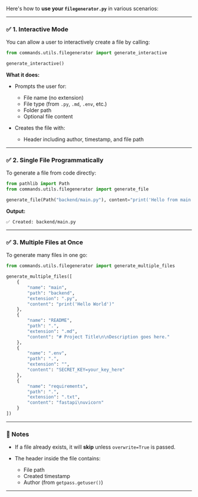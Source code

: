 Here's how to **use your `filegenerator.py`** in various scenarios:

---

### ✅ 1. **Interactive Mode**

You can allow a user to interactively create a file by calling:

```python
from commands.utils.filegenerator import generate_interactive

generate_interactive()
```

**What it does:**

* Prompts the user for:

  * File name (no extension)
  * File type (from `.py`, `.md`, `.env`, etc.)
  * Folder path
  * Optional file content
* Creates the file with:

  * Header including author, timestamp, and file path

---

### ✅ 2. **Single File Programmatically**

To generate a file from code directly:

```python
from pathlib import Path
from commands.utils.filegenerator import generate_file

generate_file(Path("backend/main.py"), content="print('Hello from main')", overwrite=True)
```

**Output:**

```
✅ Created: backend/main.py
```

---

### ✅ 3. **Multiple Files at Once**

To generate many files in one go:

```python
from commands.utils.filegenerator import generate_multiple_files

generate_multiple_files([
    {
        "name": "main",
        "path": "backend",
        "extension": ".py",
        "content": "print('Hello World')"
    },
    {
        "name": "README",
        "path": ".",
        "extension": ".md",
        "content": "# Project Title\n\nDescription goes here."
    },
    {
        "name": ".env",
        "path": ".",
        "extension": "",
        "content": "SECRET_KEY=your_key_here"
    },
    {
        "name": "requirements",
        "path": ".",
        "extension": ".txt",
        "content": "fastapi\nuvicorn"
    }
])
```

---

### 📌 Notes

* If a file already exists, it will **skip** unless `overwrite=True` is passed.
* The header inside the file contains:

  * File path
  * Created timestamp
  * Author (from `getpass.getuser()`)

---
